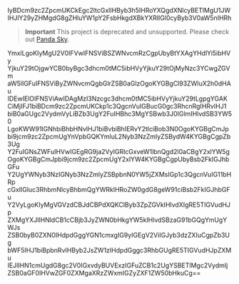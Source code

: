 IyBDcm9zc2ZpcmUKCkEgc2ltcGxlIHByb3h5IHRoYXQgdXNlcyBETlMgU1JW
IHJlY29yZHMgdG8gZHluYW1pY2FsbHkgdXBkYXRlIGl0cyByb3V0aW5nIHRh
> **Important** This project is deprecated and unsupported.
> Please check out [Panda Sky](https://sky.pandastrike.com).

YmxlLgoKIyMgU2V0IFVwIFNSViBSZWNvcmRzCgpUbyBtYXAgYHdlYi5ibHVy
YjkuY29tOjgwYCB0byBgc3dhcm0tMC5ibHVyYjkuY29tOjMyNzc3YCwgZGVm
aW5lIGFuIFNSViByZWNvcmQgbGlrZSB0aGlzOgoKYGBgCl93ZWIuX2h0dHAu
IDEwIElOIFNSViAwIDAgMzI3Nzcgc3dhcm0tMC5ibHVyYjkuY29tLgpgYGAK
CiMjIFJ1biBDcm9zc2ZpcmUKCkp1c3QgcnVuIGBucG0gc3RhcnRgIHRvIHJ1
biB0aGUgc2VydmVyLiBZb3UgY2FuIHBhc3MgYSBwb3J0IGlmIHlvdSB3YW50
LgoKWW91IGNhbiBhbHNvIHJ1biBvbiBhIERvY2tlciBob3N0OgoKYGBgCmJp
bi9jcm9zc2ZpcmUgYnVpbGQKYmluL2Nyb3NzZmlyZSBydW4KYGBgCgpZb3Ug
Y2FuIGNsZWFuIHVwIGEgRG9ja2VyIGRlcGxveW1lbnQgd2l0aCBgY2xlYW5g
OgoKYGBgCmJpbi9jcm9zc2ZpcmUgY2xlYW4KYGBgCgpUbyBsb2FkIGJhbGFu
Y2UgYWNyb3NzIGNyb3NzZmlyZSBpbnN0YW5jZXMsIGp1c3QgcnVuIG11bHRp
cGxlIGluc3RhbmNlcyBhbmQgYWRkIHRoZW0gdG8geW91ciBsb2FkIGJhbGFu
Y2VyLgoKIyMgVGVzdCBJdCBPdXQKClByb3ZpZGVkIHlvdXIgRE5TIGVudHJp
ZXMgYXJlIHNldCB1cCBjb3JyZWN0bHkgYW5kIHlvdSBzaG91bGQgYmUgYWJs
ZSB0byB0ZXN0IHdpdGggYGN1cmxgIG9yIGEgV2ViIGJyb3dzZXIuCgpZb3Ug
bWF5IHJ1biBpbnRvIHByb2JsZW1zIHdpdGggc3RhbGUgRE5TIGVudHJpZXMu
IEJlIHN1cmUgdG8gc2V0IGxvdyBUVExzIGFuZCB1c2UgYSBETlMgc2Vydmlj
ZSB0aGF0IHVwZGF0ZXMgaXRzZWxmIGZyZXF1ZW50bHkuCg==
